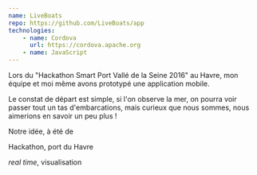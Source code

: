 ```yaml
---
name: LiveBoats
repo: https://github.com/LiveBoats/app
technologies:
    - name: Cordova
      url: https://cordova.apache.org
    - name: JavaScript
---
```

Lors du "Hackathon Smart Port Vallé de la Seine 2016" au Havre, mon équipe et moi même avons prototypé une application mobile.

Le constat de départ est simple, si l'on observe la mer, on pourra voir passer tout un tas d'embarcations, mais curieux que nous sommes, nous aimerions en savoir un peu plus !

Notre idée, à été de

Hackathon, port du Havre

*real time*, visualisation